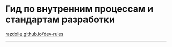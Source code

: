 # Гид по внутренним процессам и стандартам разработки

[razdolie.github.io/dev-rules](https://razdolie.github.io/dev-rules/)

---